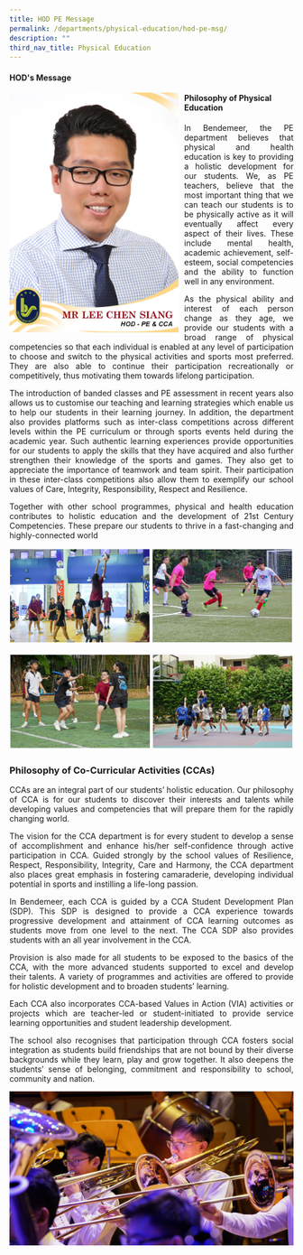 ```yaml
---
title: HOD PE Message
permalink: /departments/physical-education/hod-pe-msg/
description: ""
third_nav_title: Physical Education
---
```

#### HOD's Message

<p style="float:left; margin: 0 10px 0px 0">  
<img src="/images/Departments/pe-hodn.jpg" alt="HOD Physical Education" style="width:300px" /></p>  
<p style="text-align:justify"></p>

#### Philosophy of Physical Education

<p style="text-align:justify">In Bendemeer, the PE department believes that physical and health education is key to providing a holistic development for our students. We, as PE teachers, believe that the most important thing that we can teach our students is to be physically active as it will eventually affect every aspect of their lives. These include mental health, academic achievement, self-esteem, social competencies and the ability to function well in any environment.</p>

<p style="text-align:justify">As the physical ability and interest of each person change as they age, we provide our students with a broad range of physical competencies so that each individual is enabled at any level of participation to choose and switch to the physical activities and sports most preferred.  They are also able to continue their participation recreationally or competitively, thus motivating them towards lifelong participation.</p>

<p style="text-align:justify">The introduction of banded classes and PE assessment in recent years also allows us to customise our teaching and learning strategies which enable us to help our students in their learning journey. In addition, the department also provides platforms such as inter-class competitions across different levels within the PE curriculum or through sports events held during the academic year. Such authentic learning experiences provide opportunities for our students to apply the skills that they have acquired and also further strengthen their knowledge of the sports and games. They also get to appreciate the importance of teamwork and team spirit. Their participation in these inter-class competitions also allow them to exemplify our school values of Care, Integrity, Responsibility, Respect and Resilience.</p>

<p style="text-align:justify">Together with other school programmes, physical and health education contributes to holistic education and the development of 21st Century Competencies. These prepare our students to thrive in a fast-changing and highly-connected world</p>

![](/images/Departments/pe-overview-01.jpg)

![](/images/Departments/pe-overview-02.jpg)
 
### Philosophy of Co-Curricular Activities (CCAs)

<p style="text-align:justify">CCAs are an integral part of our students’ holistic education. Our philosophy of CCA is for our students to discover their interests and talents while developing values and competencies that will prepare them for the rapidly changing world.</p>

<p style="text-align:justify">The vision for the CCA department is for every student to develop a sense of accomplishment and enhance his/her self-confidence through active participation in CCA. Guided strongly by the school values of Resilience, Respect, Responsibility, Integrity, Care and Harmony, the CCA department also places great emphasis in fostering camaraderie, developing individual potential in sports and instilling a life-long passion.</p>

<p style="text-align:justify">In Bendemeer, each CCA is guided by a CCA Student Development Plan (SDP). This SDP is designed to provide a CCA experience towards progressive development and attainment of CCA learning outcomes as students move from one level to the next. The CCA SDP also provides students with an all year involvement in the CCA.</p>

<p style="text-align:justify">Provision is also made for all students to be exposed to the basics of the CCA, with the more advanced students supported to excel and develop their talents. A variety of programmes and activities are offered to provide for holistic development and to broaden students’ learning.</p>

<p style="text-align:justify">Each CCA also incorporates CCA-based Values in Action (VIA) activities or projects which are teacher-led or student-initiated to provide service learning opportunities and student leadership development.</p>

<p style="text-align:justify">The school also recognises that participation through CCA fosters social integration as students build friendships that are not bound by their diverse backgrounds while they learn, play and grow together. It also deepens the students’ sense of belonging, commitment and responsibility to school, community and nation.</p>

![](/images/Departments/pe-02.jpg)